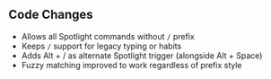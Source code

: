 ## Code Changes

- Allows all Spotlight commands without `/` prefix
- Keeps `/` support for legacy typing or habits
- Adds Alt + / as alternate Spotlight trigger (alongside Alt + Space)
- Fuzzy matching improved to work regardless of prefix style

